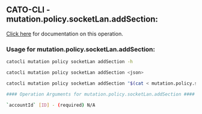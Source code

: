 
## CATO-CLI - mutation.policy.socketLan.addSection:
[Click here](https://api.catonetworks.com/documentation/#mutation-mutation.policy.socketLan.addSection) for documentation on this operation.

### Usage for mutation.policy.socketLan.addSection:

```bash
catocli mutation policy socketLan addSection -h

catocli mutation policy socketLan addSection <json>

catocli mutation policy socketLan addSection "$(cat < mutation.policy.socketLan.addSection.json)"

#### Operation Arguments for mutation.policy.socketLan.addSection ####

`accountId` [ID] - (required) N/A    
